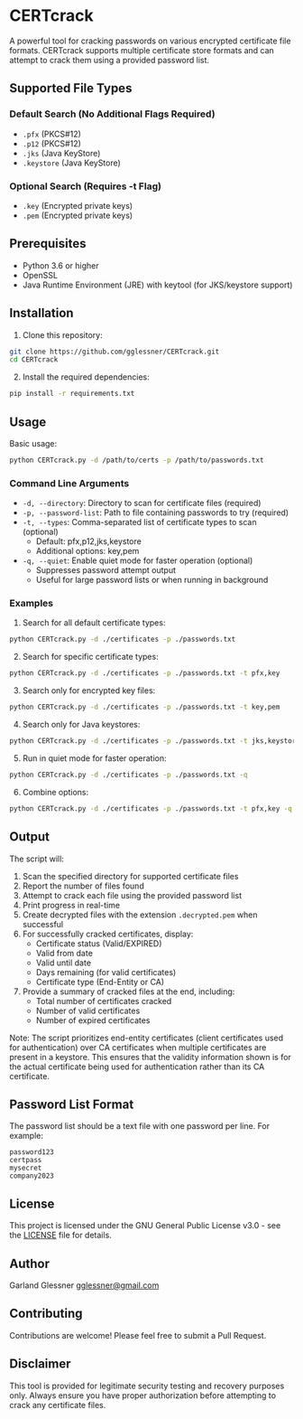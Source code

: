 # CERTcrack

A powerful tool for cracking passwords on various encrypted certificate file formats. CERTcrack supports multiple certificate store formats and can attempt to crack them using a provided password list.

## Supported File Types

### Default Search (No Additional Flags Required)
- `.pfx` (PKCS#12)
- `.p12` (PKCS#12)
- `.jks` (Java KeyStore)
- `.keystore` (Java KeyStore)

### Optional Search (Requires -t Flag)
- `.key` (Encrypted private keys)
- `.pem` (Encrypted private keys)

## Prerequisites

- Python 3.6 or higher
- OpenSSL
- Java Runtime Environment (JRE) with keytool (for JKS/keystore support)

## Installation

1. Clone this repository:
```bash
git clone https://github.com/gglessner/CERTcrack.git
cd CERTcrack
```

2. Install the required dependencies:
```bash
pip install -r requirements.txt
```

## Usage

Basic usage:
```bash
python CERTcrack.py -d /path/to/certs -p /path/to/passwords.txt
```

### Command Line Arguments

- `-d, --directory`: Directory to scan for certificate files (required)
- `-p, --password-list`: Path to file containing passwords to try (required)
- `-t, --types`: Comma-separated list of certificate types to scan (optional)
  - Default: pfx,p12,jks,keystore
  - Additional options: key,pem
- `-q, --quiet`: Enable quiet mode for faster operation (optional)
  - Suppresses password attempt output
  - Useful for large password lists or when running in background

### Examples

1. Search for all default certificate types:
```bash
python CERTcrack.py -d ./certificates -p ./passwords.txt
```

2. Search for specific certificate types:
```bash
python CERTcrack.py -d ./certificates -p ./passwords.txt -t pfx,key
```

3. Search only for encrypted key files:
```bash
python CERTcrack.py -d ./certificates -p ./passwords.txt -t key,pem
```

4. Search only for Java keystores:
```bash
python CERTcrack.py -d ./certificates -p ./passwords.txt -t jks,keystore
```

5. Run in quiet mode for faster operation:
```bash
python CERTcrack.py -d ./certificates -p ./passwords.txt -q
```

6. Combine options:
```bash
python CERTcrack.py -d ./certificates -p ./passwords.txt -t pfx,key -q
```

## Output

The script will:
1. Scan the specified directory for supported certificate files
2. Report the number of files found
3. Attempt to crack each file using the provided password list
4. Print progress in real-time
5. Create decrypted files with the extension `.decrypted.pem` when successful
6. For successfully cracked certificates, display:
   - Certificate status (Valid/EXPIRED)
   - Valid from date
   - Valid until date
   - Days remaining (for valid certificates)
   - Certificate type (End-Entity or CA)
7. Provide a summary of cracked files at the end, including:
   - Total number of certificates cracked
   - Number of valid certificates
   - Number of expired certificates

Note: The script prioritizes end-entity certificates (client certificates used for authentication) over CA certificates when multiple certificates are present in a keystore. This ensures that the validity information shown is for the actual certificate being used for authentication rather than its CA certificate.

## Password List Format

The password list should be a text file with one password per line. For example:
```
password123
certpass
mysecret
company2023
```

## License

This project is licensed under the GNU General Public License v3.0 - see the [LICENSE](LICENSE) file for details.

## Author

Garland Glessner <gglessner@gmail.com>

## Contributing

Contributions are welcome! Please feel free to submit a Pull Request.

## Disclaimer

This tool is provided for legitimate security testing and recovery purposes only. Always ensure you have proper authorization before attempting to crack any certificate files. 